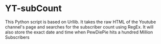 # YT-subCount
This Python script is based on Urllib. It takes the raw HTML of the Youtube channel's page and searches for the subscriber count using RegEx. It will also store the exact date and time when PewDiePie hits a hundred Million Subscribers
